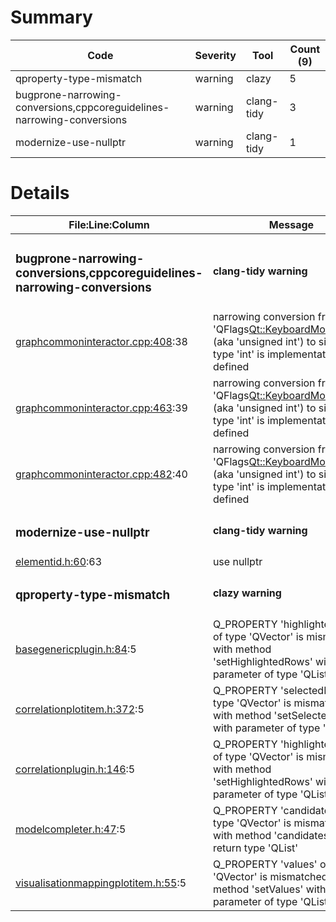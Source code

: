 # Summary
| Code | Severity | Tool | Count (9) |
|---|---|---|---|
| qproperty-type-mismatch | warning | clazy | 5 |
| bugprone-narrowing-conversions,cppcoreguidelines-narrowing-conversions | warning | clang-tidy | 3 |
| modernize-use-nullptr | warning | clang-tidy | 1 |
# Details
| File:Line:Column | Message |
|---|---|
| <h3>bugprone-narrowing-conversions,cppcoreguidelines-narrowing-conversions</h3> | <h4>clang-tidy warning</h4> |
| [graphcommoninteractor.cpp:408](https://github.com/graphia-app/graphia/blob/master/source/app/ui/graphcommoninteractor.cpp#L408 "source/app/ui/graphcommoninteractor.cpp:408"):38 | narrowing conversion from 'QFlags<Qt::KeyboardModifier>::Int' (aka 'unsigned int') to signed type 'int' is implementation-defined |
| [graphcommoninteractor.cpp:463](https://github.com/graphia-app/graphia/blob/master/source/app/ui/graphcommoninteractor.cpp#L463 "source/app/ui/graphcommoninteractor.cpp:463"):39 | narrowing conversion from 'QFlags<Qt::KeyboardModifier>::Int' (aka 'unsigned int') to signed type 'int' is implementation-defined |
| [graphcommoninteractor.cpp:482](https://github.com/graphia-app/graphia/blob/master/source/app/ui/graphcommoninteractor.cpp#L482 "source/app/ui/graphcommoninteractor.cpp:482"):40 | narrowing conversion from 'QFlags<Qt::KeyboardModifier>::Int' (aka 'unsigned int') to signed type 'int' is implementation-defined |
| <h3>modernize-use-nullptr</h3> | <h4>clang-tidy warning</h4> |
| [elementid.h:60](https://github.com/graphia-app/graphia/blob/master/source/shared/graph/elementid.h#L60 "source/shared/graph/elementid.h:60"):63 | use nullptr |
| <h3>qproperty-type-mismatch</h3> | <h4>clazy warning</h4> |
| [basegenericplugin.h:84](https://github.com/graphia-app/graphia/blob/master/source/shared/plugins/basegenericplugin.h#L84 "source/shared/plugins/basegenericplugin.h:84"):5 | Q_PROPERTY 'highlightedRows' of type 'QVector<int>' is mismatched with method 'setHighlightedRows' with parameter of type 'QList<int>' |
| [correlationplotitem.h:372](https://github.com/graphia-app/graphia/blob/master/source/plugins/correlation/correlationplotitem.h#L372 "source/plugins/correlation/correlationplotitem.h:372"):5 | Q_PROPERTY 'selectedRows' of type 'QVector<int>' is mismatched with method 'setSelectedRows' with parameter of type 'QList<int>' |
| [correlationplugin.h:146](https://github.com/graphia-app/graphia/blob/master/source/plugins/correlation/correlationplugin.h#L146 "source/plugins/correlation/correlationplugin.h:146"):5 | Q_PROPERTY 'highlightedRows' of type 'QVector<int>' is mismatched with method 'setHighlightedRows' with parameter of type 'QList<int>' |
| [modelcompleter.h:47](https://github.com/graphia-app/graphia/blob/master/source/shared/utils/modelcompleter.h#L47 "source/shared/utils/modelcompleter.h:47"):5 | Q_PROPERTY 'candidates' of type 'QVector<QModelIndex>' is mismatched with method 'candidates' of return type 'QList<QModelIndex>' |
| [visualisationmappingplotitem.h:55](https://github.com/graphia-app/graphia/blob/master/source/app/ui/visualisations/visualisationmappingplotitem.h#L55 "source/app/ui/visualisations/visualisationmappingplotitem.h:55"):5 | Q_PROPERTY 'values' of type 'QVector<double>' is mismatched with method 'setValues' with parameter of type 'QList<double>' |
